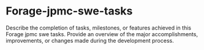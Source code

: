 # Forage-jpmc-swe-tasks

Describe the completion of tasks, milestones, or features achieved in this Forage jpmc swe tasks. Provide an overview of the major accomplishments, improvements, or changes made during the development process.

